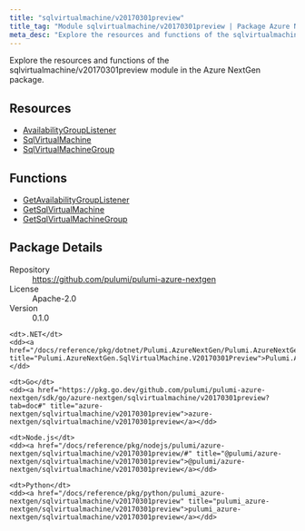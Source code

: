 ```yaml
---
title: "sqlvirtualmachine/v20170301preview"
title_tag: "Module sqlvirtualmachine/v20170301preview | Package Azure NextGen"
meta_desc: "Explore the resources and functions of the sqlvirtualmachine/v20170301preview module in the Azure NextGen package."
---
```


<!-- WARNING: this file was generated by Pulumi Docs Generator. -->
<!-- Do not edit by hand unless you're certain you know what you are doing! -->

Explore the resources and functions of the sqlvirtualmachine/v20170301preview module in the Azure NextGen package.

<h2 id="resources">Resources</h2>
<ul class="api">
    <li><a href="availabilitygrouplistener" title="AvailabilityGroupListener"><span class="symbol resource"></span>AvailabilityGroupListener</a></li>
    <li><a href="sqlvirtualmachine" title="SqlVirtualMachine"><span class="symbol resource"></span>SqlVirtualMachine</a></li>
    <li><a href="sqlvirtualmachinegroup" title="SqlVirtualMachineGroup"><span class="symbol resource"></span>SqlVirtualMachineGroup</a></li>
</ul>

<h2 id="functions">Functions</h2>
<ul class="api">
    <li><a href="getavailabilitygrouplistener" title="GetAvailabilityGroupListener"><span class="symbol function"></span>GetAvailabilityGroupListener</a></li>
    <li><a href="getsqlvirtualmachine" title="GetSqlVirtualMachine"><span class="symbol function"></span>GetSqlVirtualMachine</a></li>
    <li><a href="getsqlvirtualmachinegroup" title="GetSqlVirtualMachineGroup"><span class="symbol function"></span>GetSqlVirtualMachineGroup</a></li>
</ul>

<h2 id="package-details">Package Details</h2>
<dl class="package-details">
	<dt>Repository</dt>
	<dd><a href="https://github.com/pulumi/pulumi-azure-nextgen">https://github.com/pulumi/pulumi-azure-nextgen</a></dd>
	<dt>License</dt>
	<dd>Apache-2.0</dd>
	<dt>Version</dt>
	<dd>0.1.0</dd>
</dl>



<dl class="tabular">

    <dt>.NET</dt>
    <dd><a href="/docs/reference/pkg/dotnet/Pulumi.AzureNextGen/Pulumi.AzureNextGen.SqlVirtualMachine.V20170301Preview.html" title="Pulumi.AzureNextGen.SqlVirtualMachine.V20170301Preview">Pulumi.AzureNextGen.SqlVirtualMachine.V20170301Preview</a></dd>

    <dt>Go</dt>
    <dd><a href="https://pkg.go.dev/github.com/pulumi/pulumi-azure-nextgen/sdk/go/azure-nextgen/sqlvirtualmachine/v20170301preview?tab=doc#" title="azure-nextgen/sqlvirtualmachine/v20170301preview">azure-nextgen/sqlvirtualmachine/v20170301preview</a></dd>

    <dt>Node.js</dt>
    <dd><a href="/docs/reference/pkg/nodejs/pulumi/azure-nextgen/sqlvirtualmachine/v20170301preview/#" title="@pulumi/azure-nextgen/sqlvirtualmachine/v20170301preview">@pulumi/azure-nextgen/sqlvirtualmachine/v20170301preview</a></dd>

    <dt>Python</dt>
    <dd><a href="/docs/reference/pkg/python/pulumi_azure-nextgen/sqlvirtualmachine/v20170301preview" title="pulumi_azure-nextgen/sqlvirtualmachine/v20170301preview">pulumi_azure-nextgen/sqlvirtualmachine/v20170301preview</a></dd>

</dl>

